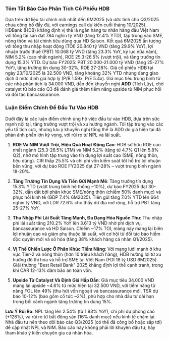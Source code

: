### Tóm Tắt Báo Cáo Phân Tích Cổ Phiếu HDB

Dựa trên dữ liệu tài chính mới nhất đến 6M2025 (và ước tính cho Q3/2025 chưa công bố đầy đủ, với earnings call dự kiến cuối tháng 10/2025), HDBank (HDB) khẳng định vị thế là ngân hàng tư nhân hàng đầu Việt Nam với tổng tài sản đạt 784 nghìn tỷ VND (tăng 12.4% YTD), tập trung vào SME, nông thôn và tài chính tiêu dùng qua HD Saison. Kết quả 6M2025 ấn tượng với tổng thu nhập hoạt động (TOI) 20.840 tỷ VND (tăng 29.9% YoY), lợi nhuận trước thuế (PBT) 10.068 tỷ VND (tăng 23.3% YoY, kỷ lục nửa năm), NIM 5.2% (cao nhất ngành), ROE 25.3-26.5% (vượt trội), và tăng trưởng tín dụng 15.3% YTD. Dự báo FY2025: PBT 20.000-21.000 tỷ VND (tăng 25-27% YoY), tăng trưởng tín dụng 30-32%, ROE 27-28%. Giá cổ phiếu HDB tại ngày 23/10/2025 là 32.500 VND, tăng khoảng 32% YTD nhưng đang giao dịch ở mức định giá hợp lý (P/B 1.59x, P/E 5.4x). Giá mục tiêu trung bình từ các nhà phân tích là 34.000 VND, dẫn đến khuyến nghị **ADD** (Tích Lũy), chờ catalyst từ báo cáo Q3 để đánh giá thêm tiềm năng upside từ NIM phục hồi và đối tác bancassurance.

### Luận Điểm Chính Để Đầu Tư Vào HDB

Dưới đây là các luận điểm chính ủng hộ việc đầu tư vào HDB, dựa trên sức mạnh nội tại, tăng trưởng vượt trội và xu hướng ngành. Tôi tập trung vào các yếu tố tích cực, nhưng lưu ý khuyến nghị tổng thể là ADD do giá hiện tại đã phản ánh phần lớn kỳ vọng, với rủi ro từ NPL và lãi suất.

1. **ROE Và NIM Vượt Trội, Hiệu Quả Hoạt Động Cao**: HDB sở hữu ROE cao nhất ngành (25.3-26.5% LTM) và NIM 5.2% (tăng từ 4.7% Q1 lên 5.8% Q2), nhờ mô hình tập trung vào tín dụng lợi suất cao (SME, nông thôn, tiêu dùng). CIR thấp 25.5% và chi phí vốn kiểm soát tốt hỗ trợ lợi nhuận bền vững, với dự báo ROE FY2025 đạt 27-28% – vượt trung bình ngành 18-20%.

2. **Tăng Trưởng Tín Dụng Và Tiền Gửi Mạnh Mẽ**: Tăng trưởng tín dụng 15.3% YTD (vượt trung bình hệ thống ~10%), dự báo FY2025 đạt 30-32%, dẫn dắt bởi phân khúc SME/nông thôn (chiếm 50% danh mục) và phục hồi kinh tế (GDP 7.4% 6M2025). Tiền gửi tăng 7.0% YTD lên 664 nghìn tỷ VND, với LDR 72.6% cho thấy dư địa mở rộng, hỗ trợ PBT tăng 25-27% YoY.

3. **Thu Nhập Phi Lãi Suất Tăng Mạnh, Đa Dạng Hóa Nguồn Thu**: Thu nhập phi lãi suất tăng 210.2% YoY lên 3.613 tỷ VND nhờ phí dịch vụ, bancassurance và HD Saison. Chiếm ~17% TOI, mảng này mang lại biên lợi nhuận cao và giảm phụ thuộc lãi suất, với cơ hội từ đối tác bảo hiểm độc quyền mới và số hóa (tăng 38% khách hàng cá nhân Q1/2025).

4. **Vị Thế Chiến Lược Ở Phân Khúc Tiềm Năng**: Với mạng lưới mạnh ở khu vực Tier-2 và nông thôn (hơn 10 triệu khách hàng), HDB hưởng lợi từ xu hướng đô thị hóa và hỗ trợ SME tại Việt Nam (FDI 18 tỷ USD 6M2025). Giải thưởng "Best Retail Bank" 2025 khẳng định lợi thế cạnh tranh, trong khi CAR 12-13% đảm bảo an toàn vốn.

5. **Upside Từ Catalyst Và Định Giá Hấp Dẫn**: Giá mục tiêu 34.000 VND mang lại upside ~4.6% từ mức hiện tại 32.500 VND, với tiềm năng từ nâng FOL lên 49% (thu hút vốn ngoại) và bancassurance mới. TSR dự báo 10-12% (bao gồm cổ tức ~2%), phù hợp cho nhà đầu tư dài hạn trong bối cảnh ngành tăng trưởng tín dụng 15%.

**Lưu Ý Rủi Ro**: NPL tăng lên 2.54% (từ 1.93% YoY), chi phí dự phòng cao (+128%), và rủi ro từ bất động sản (16% danh mục) nếu kinh tế chậm lại. Nhà đầu tư nên theo dõi báo cáo Q3/2025 (có thể đã công bố hoặc sắp tới) để cập nhật NPL và NIM. Báo cáo này không phải lời khuyên đầu tư; hãy tham khảo ý kiến chuyên gia cá nhân hóa.

